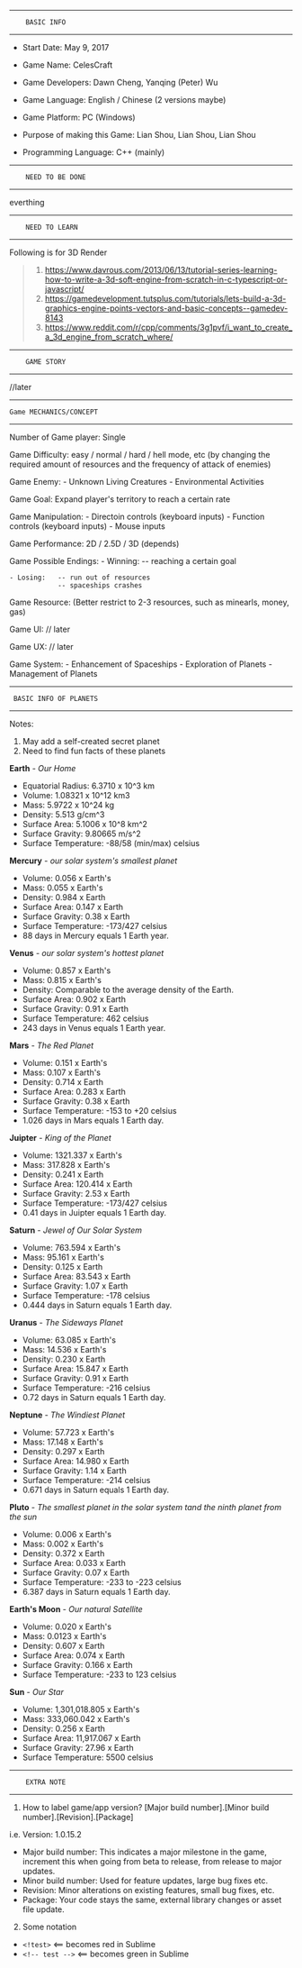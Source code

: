 ********************************
		BASIC INFO
********************************
- Start Date: May 9, 2017

- Game Name:	CelesCraft
- Game Developers: Dawn Cheng, Yanqing (Peter) Wu
- Game Language: English / Chinese (2 versions maybe)
- Game Platform: PC (Windows)
- Purpose of making this Game: Lian Shou, Lian Shou, Lian Shou
- Programming Language: C++ (mainly)

********************************
		NEED TO BE DONE
********************************

everthing

********************************
		NEED TO LEARN
********************************
Following is for 3D Render
> 1. https://www.davrous.com/2013/06/13/tutorial-series-learning-how-to-write-a-3d-soft-engine-from-scratch-in-c-typescript-or-javascript/
> 2. https://gamedevelopment.tutsplus.com/tutorials/lets-build-a-3d-graphics-engine-points-vectors-and-basic-concepts--gamedev-8143
> 3. https://www.reddit.com/r/cpp/comments/3g1pvf/i_want_to_create_a_3d_engine_from_scratch_where/
********************************
		GAME STORY
********************************

//later

********************************
	Game MECHANICS/CONCEPT
********************************
Number of Game player: Single

Game Difficulty: easy / normal / hard / hell mode, etc (by changing the required amount of resources and the frequency of attack of enemies)

Game Enemy: - Unknown Living Creatures
			- Environmental Activities

Game Goal: Expand player's territory to reach a certain rate

Game Manipulation:	- Directoin controls (keyboard inputs)
					- Function controls (keyboard inputs)
					- Mouse inputs

Game Performance: 2D / 2.5D / 3D (depends)

Game Possible Endings:
	- Winning:	-- reaching a certain goal

	- Losing:	-- run out of resources
				-- spaceships crashes

Game Resource: (Better restrict to 2-3 resources, such as minearls, money, gas)

Game UI:	// later

Game UX:	// later

Game System:	- Enhancement of Spaceships
				- Exploration of Planets
				- Management of Planets

********************************
	 BASIC INFO OF PLANETS
********************************
Notes:
1. May add a self-created secret planet
2. Need to find fun facts of these planets

**Earth** - *Our Home*
- Equatorial Radius: 6.3710 x 10^3 km
- Volume: 1.08321 x 10^12 km3
- Mass: 5.9722 x 10^24 kg 
- Density: 5.513 g/cm^3
- Surface Area: 5.1006 x 10^8 km^2
- Surface Gravity: 9.80665 m/s^2
- Surface Temperature: -88/58 (min/max) celsius

**Mercury** - *our solar system's smallest planet*
- Volume: 0.056 x Earth's
- Mass: 0.055 x Earth's 
- Density: 0.984 x Earth
- Surface Area: 0.147 x Earth
- Surface Gravity: 0.38 x Earth
- Surface Temperature: -173/427 celsius
- 88 days in Mercury equals 1 Earth year.

**Venus** - *our solar system's hottest planet*
- Volume: 0.857 x Earth's
- Mass: 0.815 x Earth's 
- Density:  Comparable to the average density of the Earth.
- Surface Area: 0.902 x Earth
- Surface Gravity: 0.91 x Earth
- Surface Temperature: 462 celsius
- 243 days in Venus equals 1 Earth year.

**Mars** - *The Red Planet*
- Volume: 0.151 x Earth's
- Mass: 0.107 x Earth's 
- Density: 0.714 x Earth
- Surface Area: 0.283 x Earth
- Surface Gravity: 0.38 x Earth
- Surface Temperature: -153 to +20 celsius
- 1.026 days in Mars equals 1 Earth day.

**Juipter** - *King of the Planet*
- Volume: 1321.337 x Earth's
- Mass: 317.828 x Earth's 
- Density: 0.241 x Earth
- Surface Area: 120.414 x Earth
- Surface Gravity: 2.53 x Earth
- Surface Temperature: -173/427 celsius
- 0.41 days in Juipter equals 1 Earth day.

**Saturn** - *Jewel of Our Solar System*
- Volume: 763.594 x Earth's
- Mass: 95.161 x Earth's 
- Density: 0.125 x Earth
- Surface Area: 83.543 x Earth
- Surface Gravity: 1.07 x Earth
- Surface Temperature: -178 celsius
- 0.444 days in Saturn equals 1 Earth day.

**Uranus** - *The Sideways Planet*
- Volume: 63.085 x Earth's
- Mass: 14.536 x Earth's 
- Density: 0.230 x Earth
- Surface Area: 15.847 x Earth
- Surface Gravity: 0.91 x Earth
- Surface Temperature: -216 celsius
- 0.72 days in Saturn equals 1 Earth day.

**Neptune** - *The Windiest Planet*
- Volume: 57.723 x Earth's
- Mass: 17.148 x Earth's 
- Density: 0.297 x Earth
- Surface Area: 14.980 x Earth
- Surface Gravity: 1.14 x Earth
- Surface Temperature: -214 celsius
- 0.671 days in Saturn equals 1 Earth day.

**Pluto** - *The smallest planet in the solar system tand the ninth planet from the sun*
- Volume: 0.006 x Earth's
- Mass: 0.002 x Earth's 
- Density: 0.372 x Earth
- Surface Area: 0.033 x Earth
- Surface Gravity: 0.07 x Earth
- Surface Temperature: -233 to -223 celsius
- 6.387 days in Saturn equals 1 Earth day.

**Earth's Moon** - *Our natural Satellite*
- Volume: 0.020 x Earth's
- Mass: 0.0123 x Earth's 
- Density: 0.607 x Earth
- Surface Area: 0.074 x Earth
- Surface Gravity: 0.166 x Earth
- Surface Temperature: -233 to 123 celsius

**Sun** - *Our Star*
- Volume: 1,301,018.805 x Earth's
- Mass: 333,060.042 x Earth's 
- Density: 0.256 x Earth
- Surface Area: 11,917.067 x Earth
- Surface Gravity: 27.96 x Earth
- Surface Temperature: 5500 celsius

********************************
		EXTRA NOTE
********************************

1. How to label game/app version?
[Major build number].[Minor build number].[Revision].[Package]

i.e. Version: 1.0.15.2

- Major build number: This indicates a major milestone in the game, increment this when going from beta to release, from release to major updates.
- Minor build number: Used for feature updates, large bug fixes etc.
- Revision: Minor alterations on existing features, small bug fixes, etc.
- Package: Your code stays the same, external library changes or asset file update.

2. Some notation
- `<!test>` 		<== becomes red in Sublime
- `<!-- test -->` 	<== becomes green in Sublime